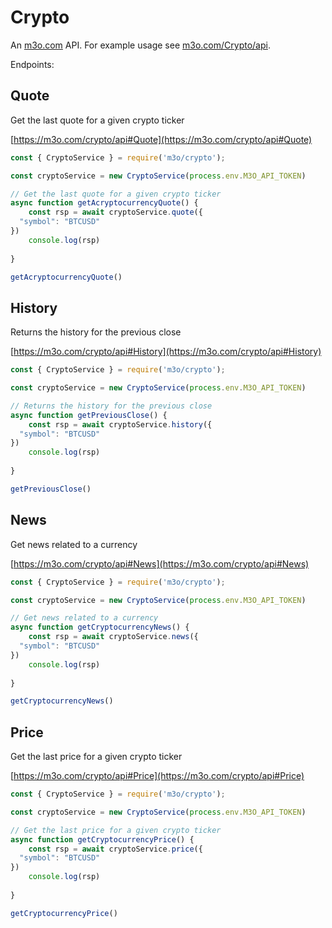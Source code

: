 # Crypto

An [m3o.com](https://m3o.com) API. For example usage see [m3o.com/Crypto/api](https://m3o.com/Crypto/api).

Endpoints:

## Quote

Get the last quote for a given crypto ticker


[https://m3o.com/crypto/api#Quote](https://m3o.com/crypto/api#Quote)

```js
const { CryptoService } = require('m3o/crypto');

const cryptoService = new CryptoService(process.env.M3O_API_TOKEN)

// Get the last quote for a given crypto ticker
async function getAcryptocurrencyQuote() {
	const rsp = await cryptoService.quote({
  "symbol": "BTCUSD"
})
	console.log(rsp)
	
}

getAcryptocurrencyQuote()
```
## History

Returns the history for the previous close


[https://m3o.com/crypto/api#History](https://m3o.com/crypto/api#History)

```js
const { CryptoService } = require('m3o/crypto');

const cryptoService = new CryptoService(process.env.M3O_API_TOKEN)

// Returns the history for the previous close
async function getPreviousClose() {
	const rsp = await cryptoService.history({
  "symbol": "BTCUSD"
})
	console.log(rsp)
	
}

getPreviousClose()
```
## News

Get news related to a currency


[https://m3o.com/crypto/api#News](https://m3o.com/crypto/api#News)

```js
const { CryptoService } = require('m3o/crypto');

const cryptoService = new CryptoService(process.env.M3O_API_TOKEN)

// Get news related to a currency
async function getCryptocurrencyNews() {
	const rsp = await cryptoService.news({
  "symbol": "BTCUSD"
})
	console.log(rsp)
	
}

getCryptocurrencyNews()
```
## Price

Get the last price for a given crypto ticker


[https://m3o.com/crypto/api#Price](https://m3o.com/crypto/api#Price)

```js
const { CryptoService } = require('m3o/crypto');

const cryptoService = new CryptoService(process.env.M3O_API_TOKEN)

// Get the last price for a given crypto ticker
async function getCryptocurrencyPrice() {
	const rsp = await cryptoService.price({
  "symbol": "BTCUSD"
})
	console.log(rsp)
	
}

getCryptocurrencyPrice()
```
